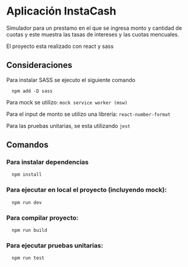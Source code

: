# Aplicación InstaCash

Simulador para un prestamo en el que se ingresa monto y cantidad de cuotas y este muestra las tasas de intereses y las cuotas mencuales.

El proyecto esta realizado con react y sass

## Consideraciones

Para instalar SASS se ejecuto el siguiente comando 

```shell 
  npm add -D sass
```

Para mock se utilizo: `mock service worker (msw)`

Para el input de monto se utilizo una librería: `react-number-format`

Para las pruebas unitarias, se esta utilizando `jest`

## Comandos

### Para instalar dependencias
```shell 
  npm install
```

### Para ejecutar en local el proyecto (incluyendo mock): 
```shell 
  npm run dev 
```

### Para compilar proyecto:
```shell 
  npm run build
```

### Para ejecutar pruebas unitarias:
```shell 
  npm run test
```